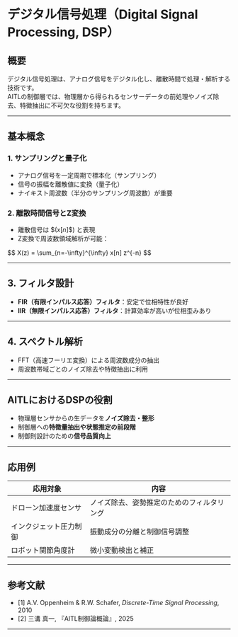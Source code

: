 
# デジタル信号処理（Digital Signal Processing, DSP）

## 概要

デジタル信号処理は、アナログ信号をデジタル化し、離散時間で処理・解析する技術です。  
AITLの制御層では、物理層から得られるセンサーデータの前処理やノイズ除去、特徴抽出に不可欠な役割を持ちます。

---

## 基本概念

### 1. サンプリングと量子化

- アナログ信号を一定周期で標本化（サンプリング）  
- 信号の振幅を離散値に変換（量子化）  
- ナイキスト周波数（半分のサンプリング周波数）が重要

### 2. 離散時間信号とZ変換

- 離散信号は \$$( x[n] \$$) と表現  
- Z変換で周波数領域解析が可能：

\$$
X(z) = \sum_{n=-\infty}^{\infty} x[n] z^{-n}
\$$

---

## 3. フィルタ設計

- **FIR（有限インパルス応答）フィルタ**：安定で位相特性が良好  
- **IIR（無限インパルス応答）フィルタ**：計算効率が高いが位相歪みあり

---

## 4. スペクトル解析

- FFT（高速フーリエ変換）による周波数成分の抽出  
- 周波数帯域ごとのノイズ除去や特徴抽出に利用

---

## AITLにおけるDSPの役割

- 物理層センサからの生データを**ノイズ除去・整形**  
- 制御層への**特徴量抽出や状態推定の前段階**  
- 制御則設計のための**信号品質向上**

---

## 応用例

| 応用対象 | 内容 |
|----------|------|
| ドローン加速度センサ | ノイズ除去、姿勢推定のためのフィルタリング |
| インクジェット圧力制御 | 振動成分の分離と制御信号調整 |
| ロボット関節角度計 | 微小変動検出と補正 |

---

## 参考文献

- [1] A.V. Oppenheim & R.W. Schafer, *Discrete-Time Signal Processing*, 2010  
- [2] 三溝 真一, 『AITL制御論概論』, 2025  

---


